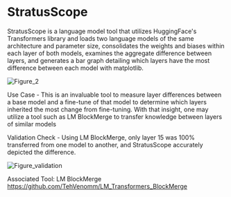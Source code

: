 # StratusScope
StratusScope is a language model tool that utilizes HuggingFace's Transformers library and loads two language models of the same architecture and parameter size, consolidates the weights and biases within each layer of both models, examines the aggregate difference between layers, and generates a bar graph detailing which layers have the most difference between each model with matplotlib.

![Figure_2](https://user-images.githubusercontent.com/107712289/232157041-173e8a69-f7e2-439c-b527-61c2da70296d.png)

Use Case - This is an invaluable tool to measure layer differences between a base model and a fine-tune of that model to determine which layers inherited the most change from fine-tuning. With that insight, one may utilize a tool such as LM BlockMerge to transfer knowledge between layers of similar models

Validation Check - Using LM BlockMerge, only layer 15 was 100% transferred from one model to another, and StratusScope accurately depicted the difference.

![Figure_validation](https://user-images.githubusercontent.com/107712289/232157709-3ad6f6db-2f8a-48c3-8f0a-e7c7d138aed3.png)

Associated Tool:
LM BlockMerge
https://github.com/TehVenomm/LM_Transformers_BlockMerge
